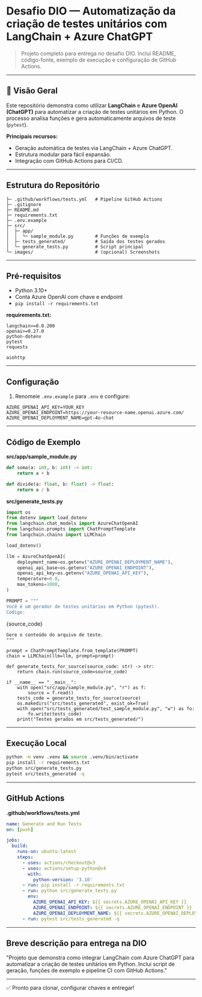 # Desafio DIO — Automatização da criação de testes unitários com LangChain + Azure ChatGPT

> Projeto completo para entrega no desafio DIO. Inclui README, código-fonte, exemplo de execução e configuração de GitHub Actions.

---

## 📌 Visão Geral

Este repositório demonstra como utilizar **LangChain** e **Azure OpenAI (ChatGPT)** para automatizar a criação de testes unitários em Python. O processo analisa funções e gera automaticamente arquivos de teste (`pytest`).

**Principais recursos:**
- Geração automática de testes via LangChain + Azure ChatGPT.
- Estrutura modular para fácil expansão.
- Integração com GitHub Actions para CI/CD.

---

## Estrutura do Repositório

```
├─ .github/workflows/tests.yml   # Pipeline GitHub Actions
├─ .gitignore
├─ README.md
├─ requirements.txt
├─ .env.example
├─ src/
│  ├─ app/
│  │  └─ sample_module.py        # Funções de exemplo
│  ├─ tests_generated/           # Saída dos testes gerados
│  └─ generate_tests.py          # Script principal
└─ images/                       # (opcional) Screenshots
```

---

## Pré-requisitos
- Python 3.10+
- Conta Azure OpenAI com chave e endpoint
- `pip install -r requirements.txt`

**requirements.txt:**
```
langchain>=0.0.200
openai>=0.27.0
python-dotenv
pytest
requests

aiohttp
```

---

## Configuração
1. Renomeie `.env.example` para `.env` e configure:
```
AZURE_OPENAI_API_KEY=YOUR_KEY
AZURE_OPENAI_ENDPOINT=https://your-resource-name.openai.azure.com/
AZURE_OPENAI_DEPLOYMENT_NAME=gpt-4o-chat
```

---

## Código de Exemplo

**src/app/sample_module.py**
```python
def soma(a: int, b: int) -> int:
    return a + b

def divide(a: float, b: float) -> float:
    return a / b
```

**src/generate_tests.py**
```python
import os
from dotenv import load_dotenv
from langchain.chat_models import AzureChatOpenAI
from langchain.prompts import ChatPromptTemplate
from langchain.chains import LLMChain

load_dotenv()

llm = AzureChatOpenAI(
    deployment_name=os.getenv("AZURE_OPENAI_DEPLOYMENT_NAME"),
    openai_api_base=os.getenv("AZURE_OPENAI_ENDPOINT"),
    openai_api_key=os.getenv("AZURE_OPENAI_API_KEY"),
    temperature=0.0,
    max_tokens=1000,
)

PROMPT = """
Você é um gerador de testes unitários em Python (pytest).
Código:
```
{source_code}
```
Gere o conteúdo do arquivo de teste.
"""

prompt = ChatPromptTemplate.from_template(PROMPT)
chain = LLMChain(llm=llm, prompt=prompt)

def generate_tests_for_source(source_code: str) -> str:
    return chain.run(source_code=source_code)

if __name__ == "__main__":
    with open("src/app/sample_module.py", "r") as f:
        source = f.read()
    tests_code = generate_tests_for_source(source)
    os.makedirs("src/tests_generated", exist_ok=True)
    with open("src/tests_generated/test_sample_module.py", "w") as fo:
        fo.write(tests_code)
    print("Testes gerados em src/tests_generated/")
```

---

## Execução Local
```bash
python -m venv .venv && source .venv/bin/activate
pip install -r requirements.txt
python src/generate_tests.py
pytest src/tests_generated -q
```

---

## GitHub Actions

**.github/workflows/tests.yml**
```yaml
name: Generate and Run Tests
on: [push]

jobs:
  build:
    runs-on: ubuntu-latest
    steps:
      - uses: actions/checkout@v3
      - uses: actions/setup-python@v4
        with:
          python-version: '3.10'
      - run: pip install -r requirements.txt
      - run: python src/generate_tests.py
        env:
          AZURE_OPENAI_API_KEY: ${{ secrets.AZURE_OPENAI_API_KEY }}
          AZURE_OPENAI_ENDPOINT: ${{ secrets.AZURE_OPENAI_ENDPOINT }}
          AZURE_OPENAI_DEPLOYMENT_NAME: ${{ secrets.AZURE_OPENAI_DEPLOYMENT_NAME }}
      - run: pytest src/tests_generated -q
```

---

## Breve descrição para entrega na DIO
"Projeto que demonstra como integrar LangChain com Azure ChatGPT para automatizar a criação de testes unitários em Python. Inclui script de geração, funções de exemplo e pipeline CI com GitHub Actions."

---

✅ Pronto para clonar, configurar chaves e entregar!


